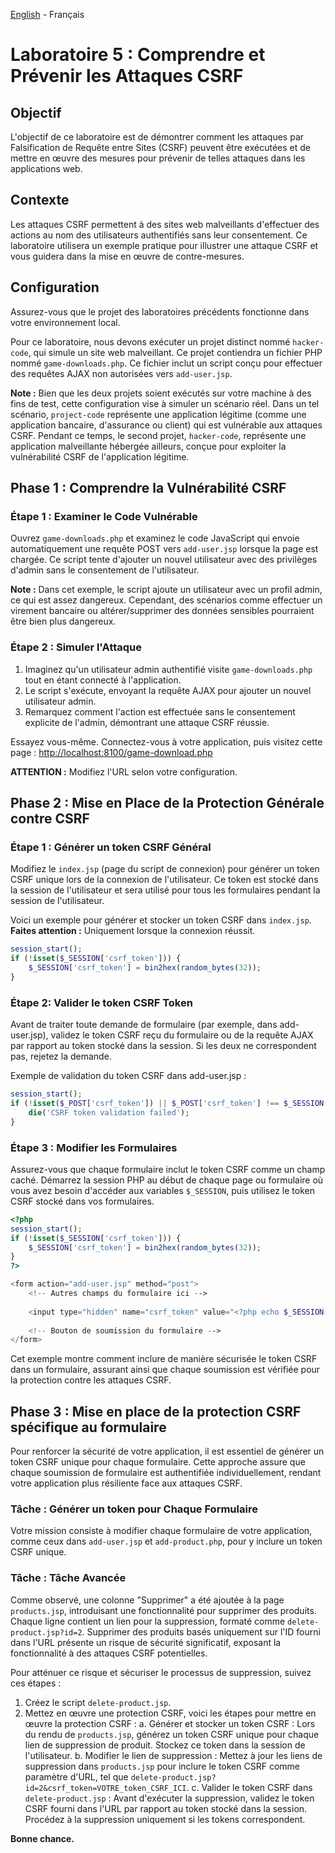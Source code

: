 [English](https://github.com/nasri-lab/security-jsp/blob/main/labs/lab5-en.md) - Français

# Laboratoire 5 : Comprendre et Prévenir les Attaques CSRF

## Objectif
L'objectif de ce laboratoire est de démontrer comment les attaques par Falsification de Requête entre Sites (CSRF) peuvent être exécutées et de mettre en œuvre des mesures pour prévenir de telles attaques dans les applications web.

## Contexte
Les attaques CSRF permettent à des sites web malveillants d'effectuer des actions au nom des utilisateurs authentifiés sans leur consentement. Ce laboratoire utilisera un exemple pratique pour illustrer une attaque CSRF et vous guidera dans la mise en œuvre de contre-mesures.

## Configuration
Assurez-vous que le projet des laboratoires précédents fonctionne dans votre environnement local.

Pour ce laboratoire, nous devons exécuter un projet distinct nommé `hacker-code`, qui simule un site web malveillant. Ce projet contiendra un fichier PHP nommé `game-downloads.php`. Ce fichier inclut un script conçu pour effectuer des requêtes AJAX non autorisées vers `add-user.jsp`.

**Note :** Bien que les deux projets soient exécutés sur votre machine à des fins de test, cette configuration vise à simuler un scénario réel. Dans un tel scénario, `project-code` représente une application légitime (comme une application bancaire, d'assurance ou client) qui est vulnérable aux attaques CSRF. Pendant ce temps, le second projet, `hacker-code`, représente une application malveillante hébergée ailleurs, conçue pour exploiter la vulnérabilité CSRF de l'application légitime.

## Phase 1 : Comprendre la Vulnérabilité CSRF

### Étape 1 : Examiner le Code Vulnérable
Ouvrez `game-downloads.php` et examinez le code JavaScript qui envoie automatiquement une requête POST vers `add-user.jsp` lorsque la page est chargée. Ce script tente d'ajouter un nouvel utilisateur avec des privilèges d'admin sans le consentement de l'utilisateur.

**Note :** Dans cet exemple, le script ajoute un utilisateur avec un profil admin, ce qui est assez dangereux. Cependant, des scénarios comme effectuer un virement bancaire ou altérer/supprimer des données sensibles pourraient être bien plus dangereux.

### Étape 2 : Simuler l'Attaque
1. Imaginez qu'un utilisateur admin authentifié visite `game-downloads.php` tout en étant connecté à l'application.
2. Le script s'exécute, envoyant la requête AJAX pour ajouter un nouvel utilisateur admin.
3. Remarquez comment l'action est effectuée sans le consentement explicite de l'admin, démontrant une attaque CSRF réussie.

Essayez vous-même. Connectez-vous à votre application, puis visitez cette page :
[http://localhost:8100/game-download.php](http://localhost:8100/game-download.php)

**ATTENTION :** Modifiez l'URL selon votre configuration.

## Phase 2 : Mise en Place de la Protection Générale contre CSRF

### Étape 1 : Générer un token CSRF Général
Modifiez le `index.jsp` (page du script de connexion) pour générer un token CSRF unique lors de la connexion de l'utilisateur. Ce token est stocké dans la session de l'utilisateur et sera utilisé pour tous les formulaires pendant la session de l'utilisateur.

Voici un exemple pour générer et stocker un token CSRF dans `index.jsp`. **Faites attention :** Uniquement lorsque la connexion réussit.

```php
session_start();
if (!isset($_SESSION['csrf_token'])) {
    $_SESSION['csrf_token'] = bin2hex(random_bytes(32));
}
```

### Étape 2: Valider le token CSRF Token

Avant de traiter toute demande de formulaire (par exemple, dans add-user.jsp), validez le token CSRF reçu du formulaire ou de la requête AJAX par rapport au token stocké dans la session. Si les deux ne correspondent pas, rejetez la demande.

Exemple de validation du token CSRF dans add-user.jsp :

```php
session_start();
if (!isset($_POST['csrf_token']) || $_POST['csrf_token'] !== $_SESSION['csrf_token']) {
    die('CSRF token validation failed');
}
```

### Étape 3 : Modifier les Formulaires

Assurez-vous que chaque formulaire inclut le token CSRF comme un champ caché. Démarrez la session PHP au début de chaque page ou formulaire où vous avez besoin d'accéder aux variables `$_SESSION`, puis utilisez le token CSRF stocké dans vos formulaires.

```php
<?php 
session_start();
if (!isset($_SESSION['csrf_token'])) {
    $_SESSION['csrf_token'] = bin2hex(random_bytes(32));
}
?>

<form action="add-user.jsp" method="post">
    <!-- Autres champs du formulaire ici -->
    
    <input type="hidden" name="csrf_token" value="<?php echo $_SESSION['csrf_token']; ?>" />
    
    <!-- Bouton de soumission du formulaire -->
</form>
```

Cet exemple montre comment inclure de manière sécurisée le token CSRF dans un formulaire, assurant ainsi que chaque soumission est vérifiée pour la protection contre les attaques CSRF.

## Phase 3 : Mise en place de la protection CSRF spécifique au formulaire

Pour renforcer la sécurité de votre application, il est essentiel de générer un token CSRF unique pour chaque formulaire. Cette approche assure que chaque soumission de formulaire est authentifiée individuellement, rendant votre application plus résiliente face aux attaques CSRF.

### Tâche : Générer un token pour Chaque Formulaire

Votre mission consiste à modifier chaque formulaire de votre application, comme ceux dans `add-user.jsp` et `add-product.php`, pour y inclure un token CSRF unique.

### Tâche : Tâche Avancée
Comme observé, une colonne "Supprimer" a été ajoutée à la page `products.jsp`, introduisant une fonctionnalité pour supprimer des produits. Chaque ligne contient un lien pour la suppression, formaté comme `delete-product.jsp?id=2`. Supprimer des produits basés uniquement sur l'ID fourni dans l'URL présente un risque de sécurité significatif, exposant la fonctionnalité à des attaques CSRF potentielles.

Pour atténuer ce risque et sécuriser le processus de suppression, suivez ces étapes :

1. Créez le script `delete-product.jsp`.
2. Mettez en œuvre une protection CSRF, voici les étapes pour mettre en œuvre la protection CSRF :
    a. Générer et stocker un token CSRF : Lors du rendu de `products.jsp`, générez un token CSRF unique pour chaque lien de suppression de produit. Stockez ce token dans la session de l'utilisateur.
    b. Modifier le lien de suppression : Mettez à jour les liens de suppression dans `products.jsp` pour inclure le token CSRF comme paramètre d'URL, tel que `delete-product.jsp?id=2&csrf_token=VOTRE_token_CSRF_ICI`.
    c. Valider le token CSRF dans `delete-product.jsp` : Avant d'exécuter la suppression, validez le token CSRF fourni dans l'URL par rapport au token stocké dans la session. Procédez à la suppression uniquement si les tokens correspondent.

**Bonne chance.**
